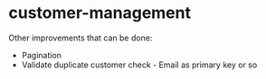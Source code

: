 # customer-management

Other improvements that can be done:
- Pagination
- Validate duplicate customer check - Email as primary key or so
